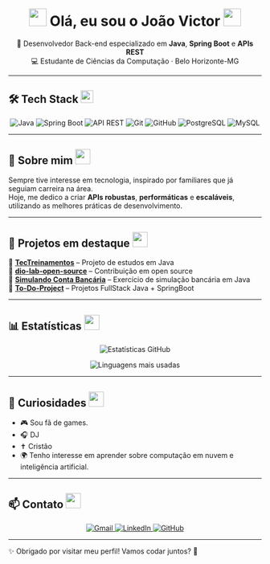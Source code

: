 <!-- Banner animado -->
<h1 align="center">
  <img src="https://media.giphy.com/media/hvRJCLFzcasrR4ia7z/giphy.gif" width="35">
  Olá, eu sou o João Victor
  <img src="https://media.giphy.com/media/26ufdipQqU2lhNA4g/giphy.gif" width="35">
</h1>

<p align="center">
  🚀 Desenvolvedor Back-end especializado em <strong>Java</strong>, <strong>Spring Boot</strong> e <strong>APIs REST</strong><br>
  💻 Estudante de Ciências da Computação · Belo Horizonte-MG
</p>

---

## 🛠️ Tech Stack <img src="https://media.giphy.com/media/WUlplcMpOCEmTGBtBW/giphy.gif" width="25">

<p align="center">
  <img src="https://img.shields.io/badge/java-%23ED8B00.svg?style=for-the-badge&logo=openjdk&logoColor=white" alt="Java"/>
  <img src="https://img.shields.io/badge/spring%20boot-6DB33F.svg?style=for-the-badge&logo=spring&logoColor=white" alt="Spring Boot"/>
  <img src="https://img.shields.io/badge/api%20rest-02569B.svg?style=for-the-badge&logo=swagger&logoColor=white" alt="API REST"/>
  <img src="https://img.shields.io/badge/git-E44C30?style=for-the-badge&logo=git&logoColor=white" alt="Git"/>
  <img src="https://img.shields.io/badge/github-%23121011.svg?style=for-the-badge&logo=github&logoColor=white" alt="GitHub"/>
  <img src="https://img.shields.io/badge/postgresql-336791.svg?style=for-the-badge&logo=postgresql&logoColor=white" alt="PostgreSQL"/>
  <img src="https://img.shields.io/badge/mysql-4479A1.svg?style=for-the-badge&logo=mysql&logoColor=white" alt="MySQL"/>
</p>

---

## 📌 Sobre mim <img src="https://media.giphy.com/media/3o7aD2saalBwwftBIY/giphy.gif" width="30">

Sempre tive interesse em tecnologia, inspirado por familiares que já seguiam carreira na área.  
Hoje, me dedico a criar **APIs robustas**, **performáticas** e **escaláveis**, utilizando as melhores práticas de desenvolvimento.  

---

## 🌟 Projetos em destaque <img src="https://media.giphy.com/media/xT9IgzoKnwFNmISR8I/giphy.gif" width="30">

🔹 [**TecTreinamentos**](https://github.com/Joao-V36/TecTreinamentos) – Projeto de estudos em Java  
🔹 [**dio-lab-open-source**](https://github.com/Joao-V36/dio-lab-open-source) – Contribuição em open source  
🔹 [**Simulando Conta Bancária**](https://github.com/Joao-V36/Simulando-Conta-Bancaria) – Exercício de simulação bancária em Java  
🔹 [**To-Do-Project**](https://github.com/Joao-V36/To-Do-Project) – Projetos FullStack Java + SpringBoot

---

## 📊 Estatísticas <img src="https://media.giphy.com/media/du3J3cXyzhj75IOgvA/giphy.gif" width="30">

<p align="center">
  <img src="https://github-readme-stats.vercel.app/api?username=Joao-V36&show_icons=true&theme=radical" alt="Estatísticas GitHub"/>
</p>

<p align="center">
  <img src="https://github-readme-stats.vercel.app/api/top-langs/?username=Joao-V36&layout=compact&theme=radical" alt="Linguagens mais usadas"/>
</p>

---

## 🤔 Curiosidades <img src="https://media.giphy.com/media/26ufnwz3wDUli7GU0/giphy.gif" width="30">

- 🎮 Sou fã de games.   
- 🎧 DJ
- ✝️ Cristão
- 🌍 Tenho interesse em aprender sobre computação em nuvem e inteligência artificial.  

---

## 📫 Contato <img src="https://media.giphy.com/media/l4pTfx2qLszoacZRS/giphy.gif" width="30">

<p align="center">
  <a href="mailto:joaovictor@gmail.com">
    <img src="https://img.shields.io/badge/Gmail-D14836.svg?style=for-the-badge&logo=gmail&logoColor=white" alt="Gmail"/>
  </a>
  <a href="https://www.linkedin.com/in/joaovictor36">
    <img src="https://img.shields.io/badge/LinkedIn-0077B5.svg?style=for-the-badge&logo=linkedin&logoColor=white" alt="LinkedIn"/>
  </a>
  <a href="https://github.com/Joao-V36">
    <img src="https://img.shields.io/badge/GitHub-181717.svg?style=for-the-badge&logo=github&logoColor=white" alt="GitHub"/>
  </a>
</p>

---

✨ Obrigado por visitar meu perfil! Vamos codar juntos? 🚀
